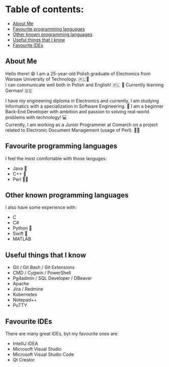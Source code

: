 # Table of contents:
* [About Me](#about-me)
* [Favourite programming languages](#favourite-programming-languages)
* [Other known programming languages](#other-known-programming-languages)
* [Useful things that I know](#useful-things-that-I-know)
* [Favourite IDEs](#favourite-ides)


## About Me
Hello there! 😄
I am a 25-year-old Polish graduate of Electronics from Warsaw University of Technology. 🇵🇱🏫   
I can communicate well both in Polish and English! 🇵🇱 🏴󠁧󠁢󠁥󠁮󠁧󠁿 Currently learning German! 🇩🇪

I have my engineering diploma in Electronics and currently, I am studying Informatics with a specialization in Software Engineering. 📘
I am a beginner Back-End Developer with ambition and passion to solving real-world problems with technology! 💻   
Currently, I am working as a Junior Programmer at Comarch on a project related to Electronic Document Management (usage of Perl). 📄🐫


## Favourite programming languages
I feel the most comfortable with those languges:
* Java 👑
* C++ 👑
* Perl 🐫👑


## Other known programming languages
I also have some experience with:
* C
* C#
* Python 🐍
* Swift 🍎
* MATLAB


## Useful things that I know
* Git / Git Bash / Git Extensions
* CMD / Cygwin / PowerShell
* Pg4admin / SQL Developer / DBeaver
* Apache
* Jira / Redmine
* Kubernetes
* Notepad++
* PuTTY


## Favourite IDEs
There are many great IDEs, byt my favourite ones are:
* IntelliJ IDEA
* Microsoft Visual Studio
* Microsoft Visual Studio Code
* Qt Creator
